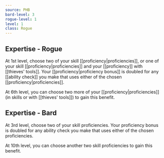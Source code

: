 ```yaml
---
source: PHB
bard-level: 3
rogue-level: 1
level: 1
class: Rogue
---
```


## Expertise - Rogue
At 1st level, choose two of your skill [[proficiency|proficiencies]], or one of your skill [[proficiency|proficiencies]] and your [[proficiency]] with [[thieves' tools]]. Your [[proficiency|proficiency bonus]] is doubled for any [[ability check]] you make that uses either of the chosen [[proficiency|proficiencies]].

At 6th level, you can choose two more of your [[proficiency|proficiencies]] (in skills or with [[thieves' tools]]) to gain this benefit.

## Expertise - Bard
At 3rd level, choose two of your skill proficiencies. Your proficiency bonus is doubled for any ability check you make that uses either of the chosen proficiencies.

At 10th level, you can choose another two skill proficiencies to gain this benefit.
